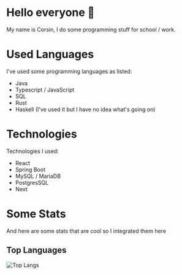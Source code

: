 # Hello everyone 👋
My name is Corsin, I do some programming stuff for school / work.

# Used Languages
I've used some programming languages as listed:
  * Java
  * Typescript / JavaScript
  * SQL
  * Rust
  * Haskell (I've used it but I have no idea what's going on) 

# Technologies

Technologies I used:

* React
* Spring Boot
* MySQL / MariaDB
* PostgresSQL
* Next

# Some Stats

And here are some stats that are cool so I integrated them here

## Top Languages
![Top Langs](https://github-readme-stats.vercel.app/api/top-langs/?username=C0RR1T&theme=tokyonight&langs_count=5)

